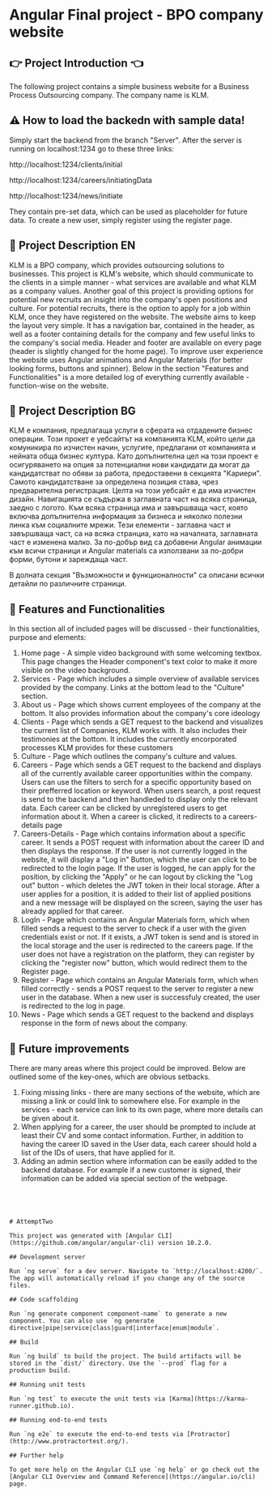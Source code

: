 # Angular Final project - BPO company website

## :point_right: Project Introduction :point_left:

The following project contains a simple business website for a Business Process Outsourcing company. The company name is KLM. 

## :warning: How to load the backedn with sample data! 

Simply start the backend from the branch "Server". After the server is running on localhost:1234 go to these three links: 

http://localhost:1234/clients/initial       

http://localhost:1234/careers/initiatingData

http://localhost:1234/news/initiate

They contain pre-set data, which can be used as placeholder for future data. To create a new user, simply register using the register page. 

## :pencil: Project Description EN

KLM is a BPO company, which provides outsourcing solutions to businesses. This project is KLM's website, which should communicate to the clients in a simple manner - what services are available and what KLM as a company values. Another goal of this project is providing options for potential new recruits an insight into the company's open positions and culture. For potential recruits, there is the option to apply for a job within KLM, once they have registered on the website.
The website aims to keep the layout very simple. It has a navigation bar, contained in the header, as well as a footer containing details for the company and few useful links to the company's social media. Header and footer are available on every page (header is slightly changed for the home page). To improve user experience the website uses Angular animations and Angular Materials (for better looking forms, buttons and spinner). Below in the section "Features and Functionalities" is a more detailed log of everything currently available - function-wise on the website.

## :pencil: Project Description BG

KLM е компания, предлагаща услуги в сферата на отдадените бизнес операции. Този прокет е уебсайтът на компанията KLM, който цели да комуникира по изчистен начин, услугите, предлагани от компанията и нейната обща бизнес култура. Като допълнителна цел на този проект е осигуряването на опция за потенциални нови кандидати да могат да кандидатстват по обяви за работа, предоставени в секцията "Кариери". Самото кандидатстване за определена позиция става, чрез предварителна регистрация. 
Целта на този уебсайт е да има изчистен дизайн. Навигацията се съдържа в заглавната част на всяка страница, заедно с логото. Към всяка страница има и завършваща част, която включва допълнителна информация за бизнеса и няколко полезни линка към социалните мрежи. Тези елементи - заглавна част и завършваща част, са на всяка странциа, като на началната, заглавната част е изменена малко. За по-добър вид са добавени Angular анимации към всичи страници и Angular materials са използвани за по-добри форми, бутони и зареждаща част. 

В долната секция "Възможности и функционалности" са описани всички детайли по различните страници. 


## :bookmark_tabs: Features and Functionalities

In this section all of included pages will be discussed - their functionalities, purpose and elements: 

1. Home page - A simple video background with some welcoming textbox. This page changes the Header component's text color to make it more visible on the video background. 
2. Services - Page which includes a simple overview of available services provided by the company. Links at the bottom lead to the "Culture" section. 
3. About us - Page which shows current employees of the company at the bottom. It also provides information about the company's core ideology 
4. Clients - Page which sends a GET request to the backend and visualizes the current list of Companies, KLM works with. It also includes their testimonies at the bottom. It includes the currently encorporated processes KLM provides for these customers 
5. Culture - Page which outlines the company's culture and values. 
6. Careers - Page which sends a GET request to the backend and displays all of the currently available career opportunities within the company. Users can use the filters to serch for a specific opportunity based on their prefferred location or keyword. When users search, a post request is send to the backend and then handleded to display only the relevant data. Each career can be clicked by unregistered users to get information about it. When a career is clicked, it redirects to a careers-details page
7. Careers-Details - Page which contains information about a specific career. It sends a POST request with information about the career ID and then displays the response. If the user is not currently logged in the website, it will display a "Log in" Button, which the user can click to be redirected to the login page. If the user is logged, he can apply for the position, by clicking the "Apply" or he can logout by clicking the "Log out" button - which deletes the JWT token in their local storage. After a user applies for a position, it is added to their list of applied positions and a new message will be displayed on the screen, saying the user has already applied for that career. 
8. LogIn - Page which contains an Angular Materials form, which when filled sends a request to the server to check if a user with the given credentials exist or not. If it exists, a JWT token is send and is stored in the local storage and the user is redirected to the careers page. If the user does not have a registration on the platform, they can register by clicking the "register now" button, which would redirect them to the Register page. 
9. Register - Page which contains an Angular Materials form, which when filled correctly - sends a POST request to the server to register a new user in the database. When a new user is successfuly created, the user is redirected to the log in page.
10. News - Page which sends a GET request to the backend and displays response in the form of news about the company.



## :thought_balloon: Future improvements

There are many areas where this project could be improved. Below are outlined some of the key-ones, which are obvious setbacks. 

1. Fixing missing links - there are many sections of the website, which are missing a link or could link to somewhere else. For example in the services - each service can link to its own page, where more details can be given about it. 
2. When applying for a career, the user should be prompted to include at least their CV and some contact information. Further, in addition to having the career ID saved in the User data, each career should hold a list of the IDs of users, that have applied for it. 
3. Adding an admin section where information can be easily added to the backend database. For example if a new customer is signed, their information can be added via special section of the webpage. 

~~~~ Below is information from the original Readme file ~~~~ 




# AttemptTwo

This project was generated with [Angular CLI](https://github.com/angular/angular-cli) version 10.2.0.

## Development server

Run `ng serve` for a dev server. Navigate to `http://localhost:4200/`. The app will automatically reload if you change any of the source files.

## Code scaffolding

Run `ng generate component component-name` to generate a new component. You can also use `ng generate directive|pipe|service|class|guard|interface|enum|module`.

## Build

Run `ng build` to build the project. The build artifacts will be stored in the `dist/` directory. Use the `--prod` flag for a production build.

## Running unit tests

Run `ng test` to execute the unit tests via [Karma](https://karma-runner.github.io).

## Running end-to-end tests

Run `ng e2e` to execute the end-to-end tests via [Protractor](http://www.protractortest.org/).

## Further help

To get more help on the Angular CLI use `ng help` or go check out the [Angular CLI Overview and Command Reference](https://angular.io/cli) page.
